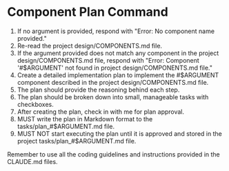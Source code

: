 # Component Plan Command

1. If no argument is provided, respond with "Error: No component name provided."
2. Re-read the project design/COMPONENTS.md file. 
3. If the argument provided does not match any component in the project design/COMPONENTS.md file, respond with "Error: Component '#$ARGUMENT' not found in project design/COMPONENTS.md file."
4. Create a detailed implementation plan to implement the #$ARGUMENT component described in the project design/COMPONENTS.md file.
5. The plan should provide the reasoning behind each step.
6. The plan should be broken down into small, manageable tasks with checkboxes.
7. After creating the plan, check in with me for plan approval.
8. MUST write the plan in Markdown format to the tasks/plan_#$ARGUMENT.md file.
9. MUST NOT start executing the plan until it is approved and stored in the project tasks/plan_#$ARGUMENT.md file.

Remember to use all the coding guidelines and instructions provided in the CLAUDE.md files. 